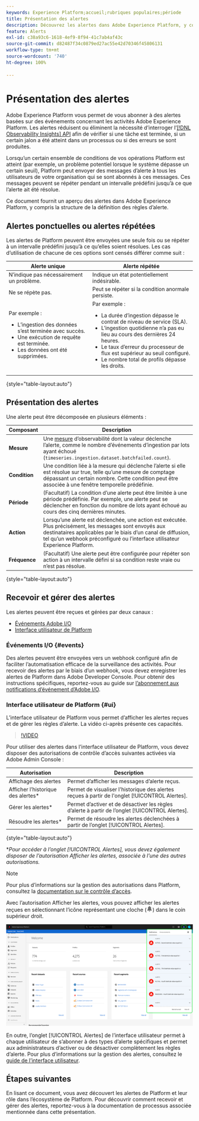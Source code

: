 ```yaml
---
keywords: Experience Platform;accueil;rubriques populaires;période
title: Présentation des alertes
description: Découvrez les alertes dans Adobe Experience Platform, y compris la structure de la définition des règles d’alerte.
feature: Alerts
exl-id: c38a93c6-1618-4ef9-8f94-41c7ab4af43c
source-git-commit: d82487f34c0879ed27ac55e42d70346f45806131
workflow-type: tm+mt
source-wordcount: '740'
ht-degree: 100%

---
```


# Présentation des alertes

Adobe Experience Platform vous permet de vous abonner à des alertes basées sur des événements concernant les activités Adobe Experience Platform. Les alertes réduisent ou éliminent la nécessité d’interroger l’[[!DNL Observability Insights] API](../api/overview.md) afin de vérifier si une tâche est terminée, si un certain jalon a été atteint dans un processus ou si des erreurs se sont produites.

Lorsqu’un certain ensemble de conditions de vos opérations Platform est atteint (par exemple, un problème potentiel lorsque le système dépasse un certain seuil), Platform peut envoyer des messages d’alerte à tous les utilisateurs de votre organisation qui se sont abonnés à ces messages. Ces messages peuvent se répéter pendant un intervalle prédéfini jusqu’à ce que l’alerte ait été résolue.

Ce document fournit un aperçu des alertes dans Adobe Experience Platform, y compris la structure de la définition des règles d’alerte.

## Alertes ponctuelles ou alertes répétées

Les alertes de Platform peuvent être envoyées une seule fois ou se répéter à un intervalle prédéfini jusqu’à ce qu’elles soient résolues. Les cas d’utilisation de chacune de ces options sont censés différer comme suit :

| Alerte unique | Alerte répétée |
| --- | --- |
| N’indique pas nécessairement un problème. | Indique un état potentiellement indésirable. |
| Ne se répète pas. | Peut se répéter si la condition anormale persiste. |
| Par exemple :<ul><li>L’ingestion des données s’est terminée avec succès.</li><li>Une exécution de requête est terminée.</li><li>Les données ont été supprimées.</li></ul> | Par exemple :<ul><li>La durée d’ingestion dépasse le contrat de niveau de service (SLA).</li><li>L’ingestion quotidienne n’a pas eu lieu au cours des dernières 24 heures.</li><li>Le taux d’erreur du processeur de flux est supérieur au seuil configuré.</li><li>Le nombre total de profils dépasse les droits.</li></ul> |

{style=&quot;table-layout:auto&quot;}

## Présentation des alertes

Une alerte peut être décomposée en plusieurs éléments :

| Composant | Description |
| --- | --- |
| **Mesure** | Une [mesure](../api/metrics.md#available-metrics) d’observabilité dont la valeur déclenche l’alerte, comme le nombre d’événements d’ingestion par lots ayant échoué (`timeseries.ingestion.dataset.batchfailed.count`). |
| **Condition** | Une condition liée à la mesure qui déclenche l’alerte si elle est résolue sur true, telle qu’une mesure de comptage dépassant un certain nombre. Cette condition peut être associée à une fenêtre temporelle prédéfinie. |
| **Période** | (Facultatif) La condition d’une alerte peut être limitée à une période prédéfinie. Par exemple, une alerte peut se déclencher en fonction du nombre de lots ayant échoué au cours des cinq dernières minutes. |
| **Action** | Lorsqu’une alerte est déclenchée, une action est exécutée. Plus précisément, les messages sont envoyés aux destinataires applicables par le biais d’un canal de diffusion, tel qu’un webhook préconfiguré ou l’interface utilisateur Experience Platform. |
| **Fréquence** | (Facultatif) Une alerte peut être configurée pour répéter son action à un intervalle défini si sa condition reste vraie ou n’est pas résolue. |

{style=&quot;table-layout:auto&quot;}

## Recevoir et gérer des alertes

Les alertes peuvent être reçues et gérées par deux canaux :

* [Événements Adobe I/O](#events)
* [Interface utilisateur de Platform](#ui)

### Événements I/O {#events}

Des alertes peuvent être envoyées vers un webhook configuré afin de faciliter l’automatisation efficace de la surveillance des activités. Pour recevoir des alertes par le biais d’un webhook, vous devez enregistrer les alertes de Platform dans Adobe Developer Console. Pour obtenir des instructions spécifiques, reportez-vous au guide sur [l’abonnement aux notifications d’événement d’Adobe I/O](./subscribe.md).

### Interface utilisateur de Platform {#ui}

L’interface utilisateur de Platform vous permet d’afficher les alertes reçues et de gérer les règles d’alerte. La vidéo ci-après présente ces capacités.

>[!VIDEO](https://video.tv.adobe.com/v/336218?quality=12&learn=on)

Pour utiliser des alertes dans l’interface utilisateur de Platform, vous devez disposer des autorisations de contrôle d’accès suivantes activées via Adobe Admin Console :

| Autorisation | Description |
| --- | --- |
| Affichage des alertes | Permet d’afficher les messages d’alerte reçus. |
| Afficher l’historique des alertes* | Permet de visualiser l&#39;historique des alertes reçues à partir de l&#39;onglet [!UICONTROL Alertes]. |
| Gérer les alertes* | Permet d’activer et de désactiver les règles d’alerte à partir de l’onglet [!UICONTROL Alertes]. |
| Résoudre les alertes* | Permet de résoudre les alertes déclenchées à partir de l’onglet [!UICONTROL Alertes]. |

{style=&quot;table-layout:auto&quot;}

**Pour accéder à l’onglet [!UICONTROL Alertes], vous devez également disposer de l’autorisation Afficher les alertes, associée à l’une des autres autorisations.*

>[!NOTE]
>
>Pour plus d’informations sur la gestion des autorisations dans Platform, consultez la [documentation sur le contrôle d’accès](../../access-control/ui/overview.md).

Avec l’autorisation Afficher les alertes, vous pouvez afficher les alertes reçues en sélectionnant l’icône représentant une cloche (![Icône de cloche](../images/alerts/overview/icon.png)) dans le coin supérieur droit.

![](../images/alerts/overview/ui.png)

En outre, l’onglet [!UICONTROL Alertes] de l’interface utilisateur permet à chaque utilisateur de s’abonner à des types d’alerte spécifiques et permet aux administrateurs d’activer ou de désactiver complètement les règles d’alerte. Pour plus d’informations sur la gestion des alertes, consultez le [guide de l’interface utilisateur](./ui.md).

## Étapes suivantes

En lisant ce document, vous avez découvert les alertes de Platform et leur rôle dans l’écosystème de Platform. Pour découvrir comment recevoir et gérer des alertes, reportez-vous à la documentation de processus associée mentionnée dans cette présentation.
